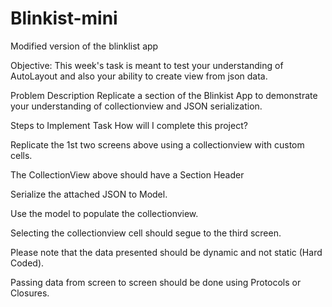 # Blinkist-mini

Modified version of the blinklist app

Objective: This week's task is meant to test your understanding of AutoLayout and also your ability to create view from json data.

Problem Description Replicate a section of the Blinkist App to demonstrate your understanding of collectionview and JSON serialization.

Steps to Implement
Task
How will I complete this project?

Replicate the 1st two screens above using a collectionview with custom cells.

The CollectionView above should have a Section Header

Serialize the attached JSON to Model.

Use the model to populate the collectionview.

Selecting the collectionview cell should segue to the third screen.

Please note that the data presented should be dynamic and not static (Hard Coded).

Passing data from screen to screen should be done using Protocols or Closures.

